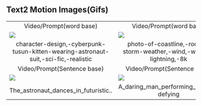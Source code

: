 ## Text2 Motion Images(Gifs) 


<table class="center">
      <tr >
      <td  style="border: none; text-align: center">Video/Prompt(word base)</td>
      <td  style="border: none; text-align: center">Video/Prompt(word base)</td>
      <td  style="border: none; text-align: center">Video/Prompt(word base)</td>
      <td  style="border: none; text-align: center">Video/Prompt(word base)</td>
      </tr>
      <tr>
      <td style="border: none"><img src="Results/3-character-design,-cyberpunk-tusun-kitten-wearing-astronaut-suit,-sci-fic,-realistic.gif"></td>
      <td style="border: none"><img src="Results/2-photo-of-coastline,-rocks,-storm-weather,-wind,-waves,-lightning,-8k.gif"></td>
      <td style="border: none"><img src="Results/1-close-up-photo-of-a-rabbit,-forest,-haze,-halation,-bloom,.gif"></td>
      <td style="border: none"><img src="Results/3-a-golden-labrador,-warm-vibrant-colours,-natural-lighting,-dappled-lighting,.gif"></td>
      </tr>
      <tr >
      <td  style="border: none; text-align: center">character-design,-cyberpunk-tusun-kitten-wearing-astronaut-suit,-sci-fic,-realistic </td>
      <td  style="border: none; text-align: center">photo-of-coastline,-rocks,-storm-weather,-wind,-waves,-lightning,-8k</td>
      <td  style="border: none; text-align: center">close-up-photo-of-a-rabbit,-forest,-haze,-halation,-bloom</td>
      <td  style="border: none; text-align: center"> golden-labrador,-warm-vibrant-colours,-natural-lighting,-dappled-lighting</td>
      </tr>
      <tr >
      <td  style="border: none; text-align: center">Video/Prompt(Sentence base) </td>
      <td  style="border: none; text-align: center">Video/Prompt(Sentence base)</td>
      <td  style="border: none; text-align: center">Video/Prompt(Sentence base)</td>
      <td  style="border: none; text-align: center">Video/Prompt(Sentence base)</td>
      </tr>
       <td style="border: none"><img src="Results/ezgif.com-video-to-gif.gif"></td>
      <td style="border: none"><img src="Results/ezgif.com-video-to-gif (3).gif"></td>
      <td style="border: none"><img src="Results/ezgif.com-video-to-gif (1).gif"></td>
      <td style="border: none"><img src="Results/ezgif.com-video-to-gif (2).gif"></td>
      </tr>
       <tr >
      <td  style="border: none; text-align: center">The_astronaut_dances_in_futuristic..</td>
      <td  style="border: none; text-align: center">A_daring_man_performing_gravity-defying</td>
      <td  style="border: none; text-align: center">A_daring_man_is_scaling_a_treacherous..</td>
      <td  style="border: none; text-align: center">A_mighty_elephant_marches_steadily.</td>
      </tr>
</table>

